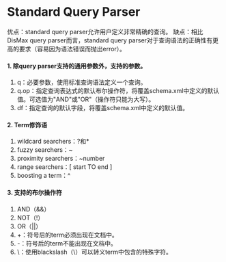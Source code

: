 # Standard Query Parser

优点：standard query parser允许用户定义非常精确的查询。
缺点：相比DisMax query parser而言，standard query parser对于查询语法的正确性有更高的要求（容易因为语法错误而抛出error）。

#### 1. 除query parser支持的通用参数外，支持的参数。
1) q：必要参数，使用标准查询语法定义一个查询。  
2) q.op：指定查询表达式的默认布尔操作符，将覆盖schema.xml中定义的默认值。可选值为"AND"或"OR"（操作符只能为大写）。  
3) df：指定查询的默认字段，将覆盖schema.xml中定义的默认值。

#### 2. Term修饰语
1) wildcard searchers：?和*  
2) fuzzy searchers：~  
3) proximity searchers：~number  
4) range searchers：[ start TO end ]  
5) boosting a term：^  

#### 3. 支持的布尔操作符
1) AND（&&）  
2) NOT（!）  
3) OR（||）  
4) +：符号后的term必须出现在文档中。  
5) -：符号后的term不能出现在文档中。  
6) \：使用blackslash（\）可以转义term中包含的特殊字符。
